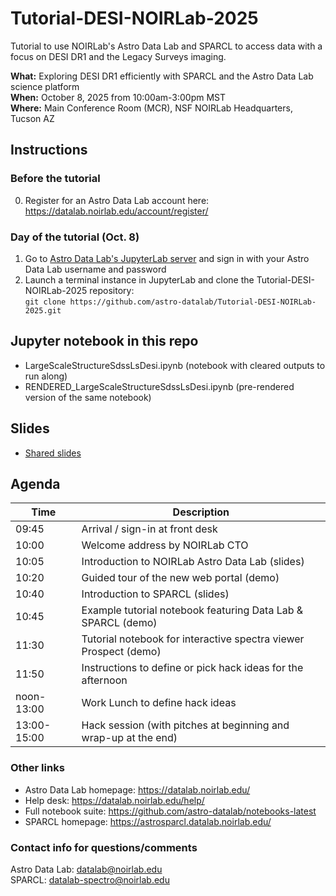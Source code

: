 # Tutorial-DESI-NOIRLab-2025
Tutorial to use NOIRLab's Astro Data Lab and SPARCL to access data with a focus on DESI DR1 and the Legacy Surveys imaging.

**What:** Exploring DESI DR1 efficiently with SPARCL and the Astro Data Lab science platform  
**When:** October 8, 2025 from 10:00am-3:00pm MST  
**Where:** Main Conference Room (MCR), NSF NOIRLab Headquarters, Tucson AZ

## Instructions
### Before the tutorial
0. Register for an Astro Data Lab account here: https://datalab.noirlab.edu/account/register/
### Day of the tutorial (Oct. 8)
1. Go to [Astro Data Lab's JupyterLab server](https://gp13.datalab.noirlab.edu/) and sign in with your Astro Data Lab username and password
2. Launch a terminal instance in JupyterLab and clone the Tutorial-DESI-NOIRLab-2025 repository:  
```git clone https://github.com/astro-datalab/Tutorial-DESI-NOIRLab-2025.git```

## Jupyter notebook in this repo
- LargeScaleStructureSdssLsDesi.ipynb (notebook with cleared outputs to run along)
- RENDERED_LargeScaleStructureSdssLsDesi.ipynb (pre-rendered version of the same notebook)

## Slides
- [Shared slides](https://docs.google.com/presentation/d/1BRNU5DTNfsWbAP5s0rzK18TzeDx4OLzKvEMZWYSwpf0/edit?usp=sharing)

## Agenda
| Time | Description |
|---|---|
| 09:45  | Arrival / sign-in at front desk |
| 10:00 | Welcome address by NOIRLab CTO |
| 10:05 | Introduction to NOIRLab Astro Data Lab (slides) |
| 10:20 | Guided tour of the new web portal (demo) |
| 10:40 | Introduction to SPARCL (slides) |
| 10:45 | Example tutorial notebook featuring Data Lab & SPARCL (demo) |
| 11:30 | Tutorial notebook for interactive spectra viewer Prospect (demo) |
| 11:50 | Instructions to define or pick hack ideas for the afternoon |
| noon-13:00 | Work Lunch to define hack ideas |
| 13:00-15:00 | Hack session (with pitches at beginning and wrap-up at the end) |

### Other links
- Astro Data Lab homepage: https://datalab.noirlab.edu/
- Help desk: https://datalab.noirlab.edu/help/
- Full notebook suite: https://github.com/astro-datalab/notebooks-latest
- SPARCL homepage: https://astrosparcl.datalab.noirlab.edu/

### Contact info for questions/comments
Astro Data Lab: datalab@noirlab.edu  
SPARCL: datalab-spectro@noirlab.edu
